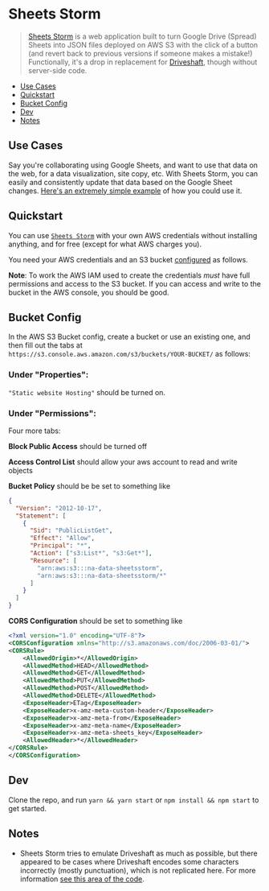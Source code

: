 # Sheets Storm

> [Sheets Storm](https://json.sheetsstorm.com/) is a web application built to turn Google Drive (Spread) Sheets into JSON files deployed on AWS S3 with the click of a button (and revert back to previous versions if someone makes a mistake!) Functionally, it's a drop in replacement for [Driveshaft](https://github.com/newsdev/driveshaft), though without server-side code.

- [Use Cases](#use-cases)
- [Quickstart](#quickstart)
- [Bucket Config](#bucket-config)
- [Dev](#dev)
- [Notes](#notes)

## Use Cases

Say you're collaborating using Google Sheets, and want to use that data on the web, for a data visualization, site copy, etc. With Sheets Storm, you can easily and consistently update that data based on the Google Sheet changes. [Here's an extremely simple example](https://json.sheetsstorm.com/examples/example.html) of how you could use it.

## Quickstart

You can use [`Sheets Storm`](https://json.sheetsstorm.com/) with your own AWS credentials without installing anything, and for free (except for what AWS charges you).

You need your AWS credentials and an S3 bucket [configured](<(#bucket-config)>) as follows.

**Note**: To work the AWS IAM used to create the credentials _must_ have full permissions and access to the S3 bucket. If you can access and write to the bucket in the AWS console, you should be good.

## Bucket Config

In the AWS S3 Bucket config, create a bucket or use an existing one, and then fill out the tabs at `https://s3.console.aws.amazon.com/s3/buckets/YOUR-BUCKET/` as follows:

### Under "Properties":

`"Static website Hosting"` should be turned on.

### Under "Permissions":

Four more tabs:

**Block Public Access** should be turned off

**Access Control List** should allow your aws account to read and write objects

**Bucket Policy** should be be set to something like

```json
{
  "Version": "2012-10-17",
  "Statement": [
    {
      "Sid": "PublicListGet",
      "Effect": "Allow",
      "Principal": "*",
      "Action": ["s3:List*", "s3:Get*"],
      "Resource": [
        "arn:aws:s3:::na-data-sheetsstorm",
        "arn:aws:s3:::na-data-sheetsstorm/*"
      ]
    }
  ]
}
```

**CORS Configuration** should be set to something like

```xml
<?xml version="1.0" encoding="UTF-8"?>
<CORSConfiguration xmlns="http://s3.amazonaws.com/doc/2006-03-01/">
<CORSRule>
    <AllowedOrigin>*</AllowedOrigin>
    <AllowedMethod>HEAD</AllowedMethod>
    <AllowedMethod>GET</AllowedMethod>
    <AllowedMethod>PUT</AllowedMethod>
    <AllowedMethod>POST</AllowedMethod>
    <AllowedMethod>DELETE</AllowedMethod>
    <ExposeHeader>ETag</ExposeHeader>
    <ExposeHeader>x-amz-meta-custom-header</ExposeHeader>
    <ExposeHeader>x-amz-meta-from</ExposeHeader>
    <ExposeHeader>x-amz-meta-name</ExposeHeader>
    <ExposeHeader>x-amz-meta-sheets_key</ExposeHeader>
    <AllowedHeader>*</AllowedHeader>
</CORSRule>
</CORSConfiguration>


```

## Dev

Clone the repo, and run `yarn && yarn start` or `npm install && npm start` to get started.

## Notes

- Sheets Storm tries to emulate Driveshaft as much as possible, but there appeared to be cases where Driveshaft encodes some characters incorrectly (mostly punctuation), which is not replicated here. For more information [see this area of the code](https://github.com/zischwartz/sheetsstorm/blob/master/src/get_sheetsdoc.js#L48-L103).
